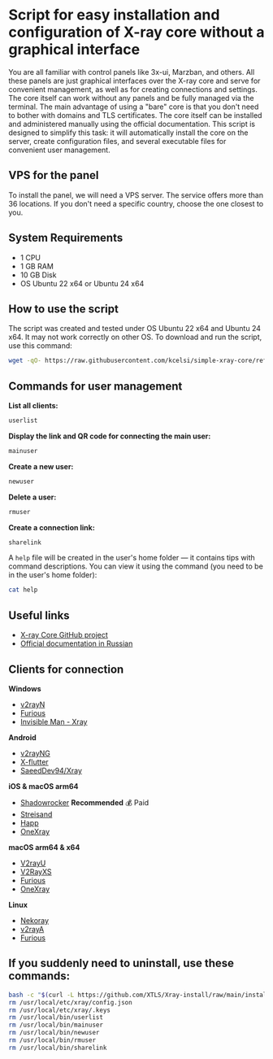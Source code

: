 # Script for easy installation and configuration of X-ray core without a graphical interface

You are all familiar with control panels like 3x-ui, Marzban, and others. All these panels are just graphical interfaces over the X-ray core and serve for convenient management, as well as for creating connections and settings. The core itself can work without any panels and be fully managed via the terminal. The main advantage of using a "bare" core is that you don't need to bother with domains and TLS certificates. The core itself can be installed and administered manually using the official documentation. This script is designed to simplify this task: it will automatically install the core on the server, create configuration files, and several executable files for convenient user management.

## VPS for the panel

To install the panel, we will need a VPS server.
The service offers more than 36 locations. If you don't need a specific country, choose the one closest to you.

## System Requirements

- 1 CPU
- 1 GB RAM
- 10 GB Disk
- OS Ubuntu 22 x64 or Ubuntu 24 x64

## How to use the script
The script was created and tested under OS Ubuntu 22 x64 and Ubuntu 24 x64. It may not work correctly on other OS. To download and run the script, use this command:

```sh
wget -qO- https://raw.githubusercontent.com/kcelsi/simple-xray-core/refs/heads/main/xray-install | bash
```

## Commands for user management

**List all clients:**

```sh
userlist
```

**Display the link and QR code for connecting the main user:**

```sh
mainuser
```

**Create a new user:**

```sh
newuser
```

**Delete a user:**

```sh
rmuser
```

**Create a connection link:**

```sh
sharelink
```

A `help` file will be created in the user's home folder — it contains tips with command descriptions. You can view it using the command (you need to be in the user's home folder):

```sh
cat help
```

## Useful links

- [X-ray Core GitHub project](https://github.com/XTLS/Xray-core)
- [Official documentation in Russian](https://xtls.github.io/ru/)

## Clients for connection

**Windows**

- [v2rayN](https://github.com/2dust/v2rayN)
- [Furious](https://github.com/LorenEteval/Furious)
- [Invisible Man - Xray](https://github.com/InvisibleManVPN/InvisibleMan-XRayClient)

**Android**

- [v2rayNG](https://github.com/2dust/v2rayNG)
- [X-flutter](https://github.com/XTLS/X-flutter)
- [SaeedDev94/Xray](https://github.com/SaeedDev94/Xray)

**iOS & macOS arm64**

- [Shadowrocker](https://apps.apple.com/us/app/shadowrocket/id932747118) **Recommended** 💰 Paid
- [Streisand](https://apps.apple.com/app/streisand/id6450534064)
- [Happ](https://apps.apple.com/app/happ-proxy-utility/id6504287215)
- [OneXray](https://github.com/OneXray/OneXray)

**macOS arm64 & x64**

- [V2rayU](https://github.com/yanue/V2rayU)
- [V2RayXS](https://github.com/tzmax/V2RayXS)
- [Furious](https://github.com/LorenEteval/Furious)
- [OneXray](https://github.com/OneXray/OneXray)

**Linux**

- [Nekoray](https://github.com/MatsuriDayo/nekoray)
- [v2rayA](https://github.com/v2rayA/v2rayA)
- [Furious](https://github.com/LorenEteval/Furious)

## If you suddenly need to uninstall, use these commands:
```sh
bash -c "$(curl -L https://github.com/XTLS/Xray-install/raw/main/install-release.sh)" @ remove
rm /usr/local/etc/xray/config.json
rm /usr/local/etc/xray/.keys
rm /usr/local/bin/userlist
rm /usr/local/bin/mainuser
rm /usr/local/bin/newuser
rm /usr/local/bin/rmuser
rm /usr/local/bin/sharelink
```
